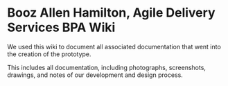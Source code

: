 # Booz Allen Hamilton, Agile Delivery Services BPA Wiki

We used this wiki to document all associated documentation that went into the creation of the prototype.

This includes all documentation, including photographs, screenshots, drawings, and notes of our development and design process.